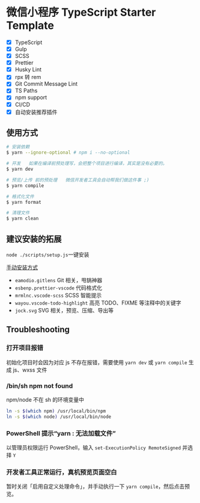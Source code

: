 # 微信小程序 TypeScript Starter Template

- [x] TypeScript
- [x] Gulp
- [x] SCSS
- [x] Prettier
- [x] Husky Lint
- [x] rpx 转 rem
- [x] Git Commit Message Lint
- [x] TS Paths
- [x] npm support
- [x] CI/CD
- [x] 自动安装推荐插件

## 使用方式

```bash
# 安装依赖
$ yarn --ignore-optional # npm i --no-optional

# 开发   如果在编译前预处理写，会把整个项目进行编译，其实是没有必要的。
$ yarn dev

# 预览/上传 前的预处理   微信开发者工具会自动帮我们做这件事 ;)
$ yarn compile

# 格式化文件
$ yarn format

# 清理文件
$ yarn clean
```

## 建议安装的拓展

`node ./scripts/setup.js`一键安装

[手动安装方式](https://developers.weixin.qq.com/miniprogram/dev/devtools/editorextensions.html)

- `eamodio.gitlens` Git 相关，甩锅神器
- `esbenp.prettier-vscode` 代码格式化
- `mrmlnc.vscode-scss` SCSS 智能提示
- `wayou.vscode-todo-highlight` 高亮 TODO、FIXME 等注释中的关键字
- `jock.svg` SVG 相关，预览、压缩、导出等

## Troubleshooting

### 打开项目报错

初始化项目时会因为对应 js 不存在报错，需要使用 `yarn dev` 或 `yarn compile` 生成 js、wxss 文件

### /bin/sh npm not found

npm/node 不在 sh 的环境变量中

```bash
ln -s $(which npm) /usr/local/bin/npm
ln -s $(which node) /usr/local/bin/node
```

### PowerShell 提示“yarn : 无法加载文件”

以管理员权限运行 PowerShell，输入 `set-ExecutionPolicy RemoteSigned` 并选择 `Y`

### 开发者工具正常运行，真机预览页面空白

暂时关闭「启用自定义处理命令」，并手动执行一下 `yarn compile`，然后点击预览。
